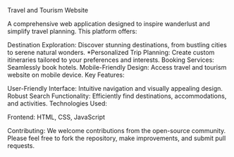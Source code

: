 Travel and Tourism Website

A comprehensive web application designed to inspire wanderlust and simplify travel planning. This platform offers:

Destination Exploration: Discover stunning destinations, from bustling cities to serene natural wonders. *Personalized Trip Planning: Create custom itineraries tailored to your preferences and interests.
Booking Services: Seamlessly book hotels.
Mobile-Friendly Design: Access travel and tourism website on mobile device.
Key Features:

User-Friendly Interface: Intuitive navigation and visually appealing design.
Robust Search Functionality: Efficiently find destinations, accommodations, and activities.
Technologies Used:

Frontend: HTML, CSS, JavaScript

Contributing: We welcome contributions from the open-source community. Please feel free to fork the repository, make improvements, and submit pull requests.
